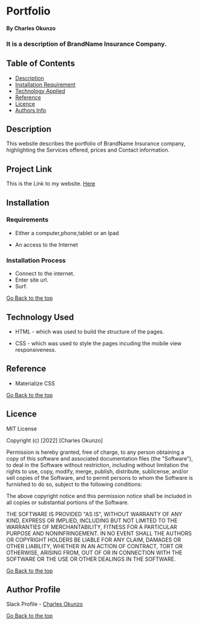 # Portfolio

#### By Charles Okunzo
### It is a description of BrandName Insurance Company.

## Table of Contents

+ [Description](#description)
+ [Installation Requirement](#Installation)
+ [Technology Applied](#technology-applied)
+ [Reference](#reference)
+ [Licence](#licence)
+ [Authors Info](#author-Info)

## Description
<p>This website describes the portfolio of BrandName Insurance company, highlighting the Services offered, prices and Contact information.</p>

## Project Link
This is the Link to my website. [Here](url)

## Installation

### Requirements

* Either a computer,phone,tablet or an Ipad

* An access to the Internet

### Installation Process
* Connect to the internet.
* Enter site url.
* Surf. 

[Go Back to the top](#portfolio)


## Technology Used
* HTML - which was used to build the structure of the pages.

* CSS - which was used to style the pages incuding the mobile view responsiveness.

## Reference
* Materialize CSS

[Go Back to the top](#portfolio)

## Licence

MIT License

Copyright (c) [2022] [Charles Okunzo]

Permission is hereby granted, free of charge, to any person obtaining a copy
of this software and associated documentation files (the "Software"), to deal
in the Software without restriction, including without limitation the rights
to use, copy, modify, merge, publish, distribute, sublicense, and/or sell
copies of the Software, and to permit persons to whom the Software is
furnished to do so, subject to the following conditions:

The above copyright notice and this permission notice shall be included in all
copies or substantial portions of the Software.

THE SOFTWARE IS PROVIDED "AS IS", WITHOUT WARRANTY OF ANY KIND, EXPRESS OR
IMPLIED, INCLUDING BUT NOT LIMITED TO THE WARRANTIES OF MERCHANTABILITY,
FITNESS FOR A PARTICULAR PURPOSE AND NONINFRINGEMENT. IN NO EVENT SHALL THE
AUTHORS OR COPYRIGHT HOLDERS BE LIABLE FOR ANY CLAIM, DAMAGES OR OTHER
LIABILITY, WHETHER IN AN ACTION OF CONTRACT, TORT OR OTHERWISE, ARISING FROM,
OUT OF OR IN CONNECTION WITH THE SOFTWARE OR THE USE OR OTHER DEALINGS IN THE
SOFTWARE.

[Go Back to the top](#portfolio)

## Author Profile 

Slack Profile - [Charles Okunzo](CharlesOkunzo)

[Go Back to the top](#portfolio)